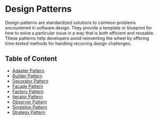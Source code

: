 # Design Patterns
Design patterns are standardized solutions to common problems encountered in software design. They provide a template or blueprint for how to solve a particular issue in a way that is both efficient and reusable. These patterns help developers avoid reinventing the wheel by offering time-tested methods for handling recurring design challenges.

## Table of Content
<ul>
    <li><a href="./Adapter/">Adapter Pattern</a></li>
    <li><a href="./Builder/">Builder Pattern</a></li>
    <li><a href="./Decorator/">Decorator Pattern</a></li>
    <li><a href="./Facade/">Facade Pattern</a></li>
    <li><a href="./Factory/">Factory Pattern</a></li>
    <li><a href="./Iterator/">Iterator Pattern</a></li>
    <li><a href="./Observer/">Observer Pattern</a></li>
    <li><a href="./Singleton">Singleton Pattern</a></li>
    <li><a href="./Strategy/">Strategy Pattern</a></li>
</ul>

